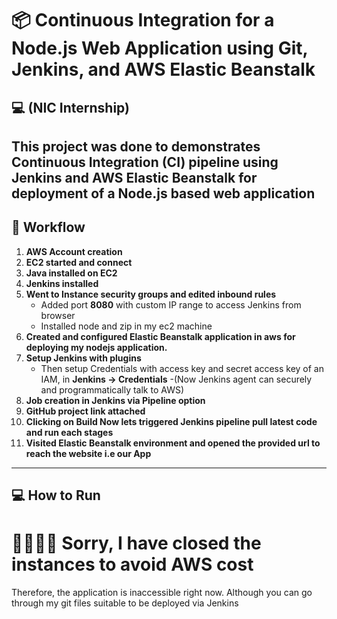 # 📦 Continuous Integration for a Node.js Web Application using Git, Jenkins, and AWS Elastic Beanstalk
   ## 💻 (NIC Internship)

This project was done to demonstrates Continuous Integration (CI) pipeline using Jenkins and AWS Elastic Beanstalk for deployment of a Node.js based web application
---

## 🏢 Workflow

1. **AWS Account creation**  
2. **EC2 started and connect**  
3. **Java installed on EC2**  
4. **Jenkins installed**  
5. **Went to Instance security groups and edited inbound rules**  
   - Added port **8080** with custom IP range to access Jenkins from browser
   - Installed node and zip in my ec2 machine
6. **Created and configured Elastic Beanstalk application in aws for deploying my nodejs application.**
7. **Setup Jenkins with plugins**  
   - Then setup Credentials with access key and secret access key of an IAM, in **Jenkins → Credentials** 
   -(Now Jenkins agent can securely and programmatically talk to AWS) 
8. **Job creation in Jenkins via Pipeline option**  
9. **GitHub project link attached**  
10. **Clicking on Build Now lets triggered Jenkins pipeline pull latest code and run each stages**  
11. **Visited Elastic Beanstalk environment and opened the provided url to reach the website i.e our App**

---

## 💻 How to Run

# 🙇‍♂️🙇‍♂️ Sorry, I have closed the instances to avoid AWS cost  
Therefore, the application is inaccessible right now. Although you can go through my git files suitable to be deployed via Jenkins
